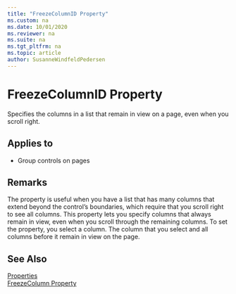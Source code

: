 ```yaml
---
title: "FreezeColumnID Property"
ms.custom: na
ms.date: 10/01/2020
ms.reviewer: na
ms.suite: na
ms.tgt_pltfrm: na
ms.topic: article
author: SusanneWindfeldPedersen
---
```


# FreezeColumnID Property
Specifies the columns in a list that remain in view on a page, even when you scroll right.  
  
## Applies to  
  
- Group controls on pages  
  
## Remarks  

The property is useful when you have a list that has many columns that extend beyond the control’s boundaries, which require that you scroll right to see all columns. This property lets you specify columns that always remain in view, even when you scroll through the remaining columns. To set the property, you select a column. The column that you select and all columns before it remain in view on the page.

## See Also  

[Properties](devenv-properties.md)  
[FreezeColumn Property](devenv-freezecolumn-property.md)